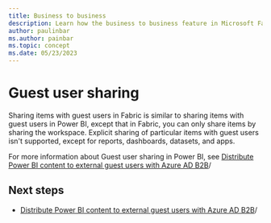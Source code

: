 ```yaml
---
title: Business to business
description: Learn how the business to business feature in Microsoft Fabric works.
author: paulinbar
ms.author: painbar
ms.topic: concept
ms.date: 05/23/2023
---
```


# Guest user sharing

Sharing items with guest users in Fabric is similar to sharing items with guest users in Power BI, except that in Fabric, you can only share items by sharing the workspace. Explicit sharing of particular items with guest users isn't supported, except for reports, dashboards, datasets, and apps.

For more information about Guest user sharing in Power BI, see [Distribute Power BI content to external guest users with Azure AD B2B](/power-bi/enterprise/service-admin-azure-ad-b2b)/

## Next steps

* [Distribute Power BI content to external guest users with Azure AD B2B](/power-bi/enterprise/service-admin-azure-ad-b2b)/

